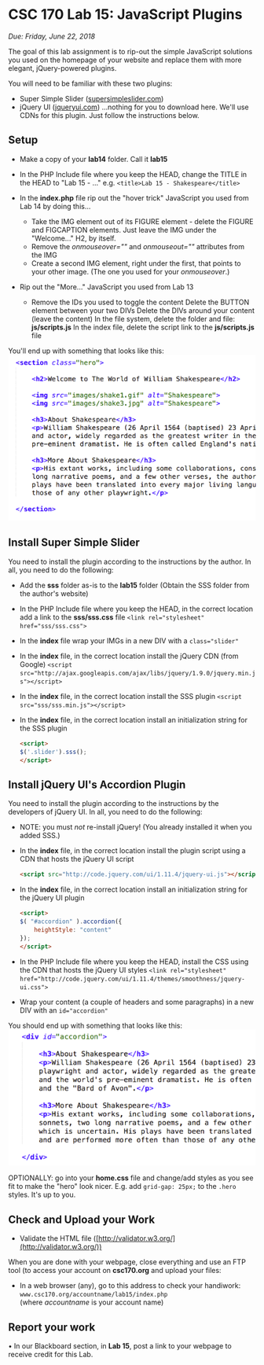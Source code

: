 # CSC 170 Lab 15: JavaScript Plugins
*Due: Friday, June 22, 2018*

The goal of this lab assignment is to rip-out the simple JavaScript solutions you used on the homepage of your website and replace them with more elegant, jQuery-powered plugins.

You will need to be familiar with these two plugins:

- Super Simple Slider ([supersimpleslider.com](http://supersimpleslider.com))
- jQuery UI ([jqueryui.com](http://jqueryui.com)) ...nothing for you to download here. We'll use CDNs for this plugin. Just follow the instructions below.


## Setup

- Make a copy of your **lab14** folder.  Call it **lab15**

- In the PHP Include file where you keep the HEAD, change the TITLE in the HEAD  to "Lab 15 - ..."  e.g.  `<title>Lab 15 - Shakespeare</title>` 

- In the **index.php** file rip out the "hover trick" JavaScript you used from Lab 14 by doing this...

	- Take the IMG element out of its FIGURE element - delete the FIGURE and FIGCAPTION elements.  Just leave the IMG under the "Welcome..." H2, by itself.
	- Remove the *onmouseover=""* and *onmouseout=""* attributes from the IMG
	- Create a second IMG element, right under the first, that points to your other image.  (The one you used for your *onmouseover*.)

- Rip out the "More..." JavaScript you used from Lab 13
	-	Remove the IDs you used to toggle the content
			Delete the BUTTON element between your two DIVs
			Delete the DIVs around your content (leave the content)
			In the file system, delete the folder and file: **js/scripts.js**
			In the index file, delete the script link to the **js/scripts.js** file

You'll end up with something that looks like this:
![section of HTML](media/code-snippet1.png "something that looks like this")

## Install Super Simple Slider
You need to install the plugin according to the instructions by the author.  In all, you need to do the following:
- Add the **sss** folder as-is to the **lab15** folder (Obtain the SSS folder from the author's website)

- In the PHP Include file where you keep the HEAD, in the correct location add a link to the **sss/sss.css** file
  `<link rel="stylesheet" href="sss/sss.css">`

- In the **index** file wrap your IMGs in a new DIV with a `class="slider"`

- In the **index** file, in the correct location install the jQuery CDN (from Google)
  `<script src="http://ajax.googleapis.com/ajax/libs/jquery/1.9.0/jquery.min.js"></script>`

- In the **index** file, in the correct location install the SSS plugin `<script src="sss/sss.min.js"></script>`

- In the **index** file, in the correct location install an initialization string for the SSS plugin

  ```html
  <script>
  $('.slider').sss();
  </script>
  ```

## Install jQuery UI's Accordion Plugin
You need to install the plugin according to the instructions by the developers of jQuery UI.  In all, you need to do the following:

- NOTE: you must *not* re-install jQuery!  (You already installed it when you added SSS.)
- In the **index** file, in the correct location install the plugin script using a CDN that hosts the jQuery UI script

	```html
	<script src="http://code.jquery.com/ui/1.11.4/jquery-ui.js"></script>
	```

- In the **index** file, in the correct location install an initialization string for the jQuery UI plugin

	```html
	<script>
	$( "#accordion" ).accordion({
		heightStyle: "content"
	});
	</script>
	```

- In the PHP Include file where you keep the HEAD, install the CSS using the CDN that hosts the jQuery UI styles
`<link rel="stylesheet" href="http://code.jquery.com/ui/1.11.4/themes/smoothness/jquery-ui.css">`

- Wrap your content (a couple of headers and some paragraphs) in a new DIV with an `id="accordion"`

You should end up with something that looks like this:
![section of HTML](media/code-snippet2.png "something that looks like this")

OPTIONALLY: go into your **home.css** file and change/add styles as you see fit to make the "hero" look nicer.  E.g. add `grid-gap: 25px;` to the `.hero` styles.  It's up to you.

## Check and Upload your Work
- Validate the HTML file ([http://validator.w3.org/](http://validator.w3.org/))

When you are done with your webpage, close everything and use an FTP tool (to access your account on **csc170.org** and upload your files:

- In a web browser (any), go to this address to check your handiwork: 
	```www.csc170.org/accountname/lab15/index.php```<br>
	(where *accountname* is your account name)

## Report your work
•	In our Blackboard section, in **Lab 15**, post a link to your webpage to receive credit for this Lab. 
